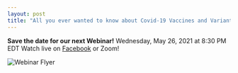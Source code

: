 ```yaml
---
layout: post
title: "All you ever wanted to know about Covid-19 Vaccines and Variants!"
---
```


**Save the date for our next Webinar!**
Wednesday, May 26, 2021 at 8:30 PM EDT
Watch live on [Facebook](https://www.facebook.com/events/2060694800748025/) or Zoom!

<img src="https://scontent.xx.fbcdn.net/v/t1.6435-9/181295829_128853645953890_5817666295063909723_n.jpg?_nc_cat=104&ccb=1-3&_nc_sid=340051&_nc_ohc=6jF8zdRmuEMAX8Effqn&_nc_ht=scontent.xx&oh=f9e2aa056971c1e28dd885ba3c3a6cfa&oe=60D13040" alt="Webinar Flyer" />
